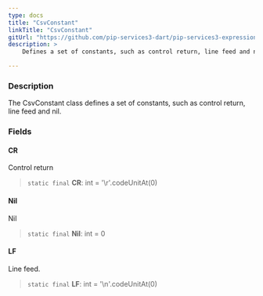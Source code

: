 ```yaml
---
type: docs
title: "CsvConstant"
linkTitle: "CsvConstant"
gitUrl: "https://github.com/pip-services3-dart/pip-services3-expressions-dart"
description: > 
    Defines a set of constants, such as control return, line feed and nil.

---
```


### Description

The CsvConstant class defines a set of constants, such as control return, line feed and nil.

### Fields

<span class="hide-title-link">

#### CR
Control return
> `static final` **CR**: int = '\r'.codeUnitAt(0)

#### Nil
Nil
> `static final` **Nil**: int = 0

#### LF
Line feed.
> `static final` **LF**: int = '\n'.codeUnitAt(0)

</span>
